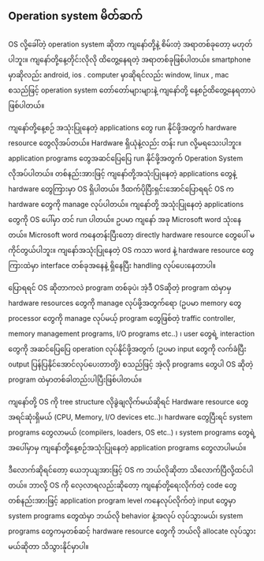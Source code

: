 ## Operation system မိတ်ဆက်

OS လို့ခေါ်တဲ့ operation system ဆိုတာ ကျနော်တို့နဲ့ စိမ်းတဲ့ အရာတစ်ခုတော့ မဟုတ်ပါဘူး။ ကျနော်တို့နေ့တိုင်းလိုလို ထိတွေ့နေရတဲ့ အရာတစ်ခုဖြစ်ပါတယ်။ smartphone မှာဆိုလည်း android, ios . computer မှာဆိုရင်လည်း window, linux , mac စသည်ဖြင့် operation system တော်တော်များများနဲ့ ကျနော်တို့ နေ့စဉ်ထိတွေ့နေရတာပဲဖြစ်ပါတယ်။

ကျနော်တို့နေ့စဉ် အသုံးပြုနေတဲ့ applications တွေ run နိုင်ဖို့အတွက် hardware resource တွေလိုအပ်တယ်။ Hardware ရှိယုံနဲ့လည်း တန်း run လို့မရသေးပါဘူး။ application programs တွေအဆင်ပြေပြေ run နိုင်ဖို့အတွက် Operation System လိုအပ်ပါတယ်။ တစ်နည်းအားဖြင့် ကျနော်တို့အသုံးပြုနေတဲ့ applications တွေနဲ့ hardware တွေကြားမှာ OS ရှိပါတယ်။ ဒီထက်ပိုပြီးရှင်းအောင်ပြောရရင် OS က hardware တွေကို manage လုပ်ပါတယ်။ ကျနော်တို့ အသုံးပြုနေတဲ့ applications တွေကို OS ပေါ်မှာ တင် run ပါတယ်။ ဥပမာ ကျနော် အခု Microsoft word သုံးနေတယ်။ Microsoft word ကနေတန်းပြီးတော့ directly hardware resource တွေပေါ် မကိုင်တွယ်ပါဘူး။ ကျနော်အသုံးပြုနေတဲ့ OS ကသာ word နဲ့ hardware resource တွေကြားထဲမှာ interface တစ်ခုအနေနဲ့ ရှိနေပြီး handling လုပ်ပေးနေတာပါ။

ပြောရရင် OS ဆိုတာကလဲ program တစ်ခုပဲ၊ အဲ့ဒီ OSဆိုတဲ့ program ထဲမှာမှ hardware resources တွေကို manage လုပ်ဖို့အတွက်ရော (ဥပမာ memory တွေ processor တွေကို manage လုပ်မယ့် program တွေဖြစ်တဲ့ traffic controller, memory management programs, I/O programs etc..) ၊ user တွေရဲ့ interaction တွေကို အဆင်ပြေပြေ operation လုပ်နိုင်ဖို့အတွက် (ဥပမာ input တွေကို လက်ခံပြီး output ပြန်ပြနိုင်အောင်လုပ်ပေးတာတို့) စသည်ဖြင့် အဲ့လို programs တွေပါ OS ဆိုတဲ့ program ထဲမှာတစ်ခါတည်းပါပြီးဖြစ်ပါတယ်။

ကျနော်တို့ OS ကို tree structure လိုခွဲချလိုက်မယ်ဆိုရင်
Hardware resource တွေ အရင်ဆုံးရှိမယ် (CPU, Memory, I/O devices etc..)၊ hardware တွေပြီးရင် system programs တွေလာမယ် (compilers, loaders, OS etc..) ၊ system programs တွေရဲ့ အပေါ်မှာမှ ကျနော်တို့နေ့စဉ်အသုံးပြုနေတဲ့ application programs တွေလာပါမယ်။

ဒီလောက်ဆိုရင်တော့ ယေဘုယျအားဖြင့် OS က ဘယ်လိုဆိုတာ သိလောက်ပြီလို့ထင်ပါတယ်။ ဘာလို့ OS ကို လေ့လာရလည်းဆိုတော့ ကျနော်တို့ရေးလိုက်တဲ့ code တွေ တစ်နည်းအားဖြင့် application program level ကနေလုပ်လိုက်တဲ့ input တွေမှာ system programs တွေထဲမှာ ဘယ်လို behavior နဲ့အလုပ် လုပ်သွားမယ်၊ system programs တွေကမှတစ်ဆင့် hardware resource တွေကို ဘယ်လို allocate လုပ်သွားမယ်ဆိုတာ သိသွားနိုင်မှာပါ။
